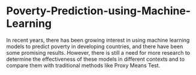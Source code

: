 # Poverty-Prediction-using-Machine-Learning

In recent years, there has been growing interest in using machine learning models to predict poverty in developing countries, and there have been some promising results. However, there is still a need for more research to determine the effectiveness of these models in different contexts and to compare them with traditional methods like Proxy Means Test.
